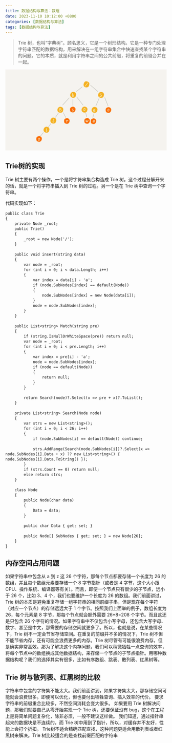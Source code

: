 ```yaml
---
title: 数据结构与算法：数组
date: 2023-11-10 10:12:00 +0800
categories: [数据结构与算法]
tags: [数据结构与算法]
---
```


> Trie 树，也叫“字典树”。顾名思义，它是一个树形结构。它是一种专门处理字符串匹配的数据结构，用来解决在一组字符串集合中快速查找某个字符串的问题。它的本质，就是利用字符串之间的公共前缀，将重复的前缀合并在一起。

![](/assets/img/trie/001.png)

## Trie树的实现

Trie 树主要有两个操作，一个是将字符串集合构造成 Trie 树。这个过程分解开来的话，就是一个将字符串插入到 Trie 树的过程。另一个是在 Trie 树中查询一个字符串。

代码实现如下：

```
public class Trie
{
    private Node _root;
    public Trie()
    {
        _root = new Node('/');
    }

    public void insert(string data)
    {
        var node = _root;
        for (int i = 0; i < data.Length; i++)
        {
            var index = data[i] - 'a';
            if (node.SubNodes[index] == default(Node))
            {
                node.SubNodes[index] = new Node(data[i]);
            }
            node = node.SubNodes[index];
        }
    }

    public List<string> Match(string pre)
    {
        if (string.IsNullOrWhiteSpace(pre)) return null;
        var node = _root;
        for (int i = 0; i < pre.Length; i++)
        {
            var index = pre[i] - 'a';
            node = node.SubNodes[index];
            if (node == default(Node))
            {
                return null;
            }
        }

        return Search(node)?.Select(x => pre + x)?.ToList();
    }

    private List<string> Search(Node node)
    {
        var strs = new List<string>();
        for (int i = 0; i < 26; i++)
        {
            if (node.SubNodes[i] == default(Node)) continue;

            strs.AddRange(Search(node.SubNodes[i])?.Select(x => node.SubNodes[i].Data + x) ?? new List<string>() { node.SubNodes[i].Data.ToString() });
        }
        if (strs.Count == 0) return null;
        else return strs;
    }

    class Node
    {
        public Node(char data)
        {
            Data = data;
        }

        public char Data { get; set; }

        public Node[] SubNodes { get; set; } = new Node[26];
    }
}
```

## 内存空间占用问题

如果字符串中包含从 a 到 z 这 26 个字符，那每个节点都要存储一个长度为 26 的数组，并且每个数组元素要存储一个 8 字节指针（或者是 4 字节，这个大小跟 CPU、操作系统、编译器等有关）。而且，即便一个节点只有很少的子节点，远小于 26 个，比如 3、4 个，我们也要维护一个长度为 26 的数组。我们前面讲过，Trie 树的本质是避免重复存储一组字符串的相同前缀子串，但是现在每个字符（对应一个节点）的存储远远大于 1 个字节。按照我们上面举的例子，数组长度为 26，每个元素是 8 字节，那每个节点就会额外需要 26*8=208 个字节。而且这还是只包含 26 个字符的情况。如果字符串中不仅包含小写字母，还包含大写字母、数字、甚至是中文，那需要的存储空间就更多了。所以，也就是说，在某些情况下，Trie 树不一定会节省存储空间。在重复的前缀并不多的情况下，Trie 树不但不能节省内存，还有可能会浪费更多的内存。Trie 树尽管有可能很浪费内存，但是确实非常高效。那为了解决这个内存问题，我们可以稍微牺牲一点查询的效率，将每个节点中的数组换成其他数据结构，来存储一个节点的子节点指针。用哪种数据结构呢？我们的选择其实有很多，比如有序数组、跳表、散列表、红黑树等。

## Trie 树与散列表、红黑树的比较

字符串中包含的字符集不能太大。我们前面讲到，如果字符集太大，那存储空间可能就会浪费很多。即便可以优化，但也要付出牺牲查询、插入效率的代价。
要求字符串的前缀重合比较多，不然空间消耗会变大很多。
如果要用 Trie 树解决问题，那我们就要自己从零开始实现一个 Trie 树，还要保证没有 bug，这个在工程上是将简单问题复杂化，除非必须，一般不建议这样做。
我们知道，通过指针串起来的数据块是不连续的，而 Trie 树中用到了指针，所以，对缓存并不友好，性能上会打个折扣。
Trie树不适合精确匹配查找，这种问题更适合用散列表或者红黑树来解决。Trie 树比较适合的是查找前缀匹配的字符串